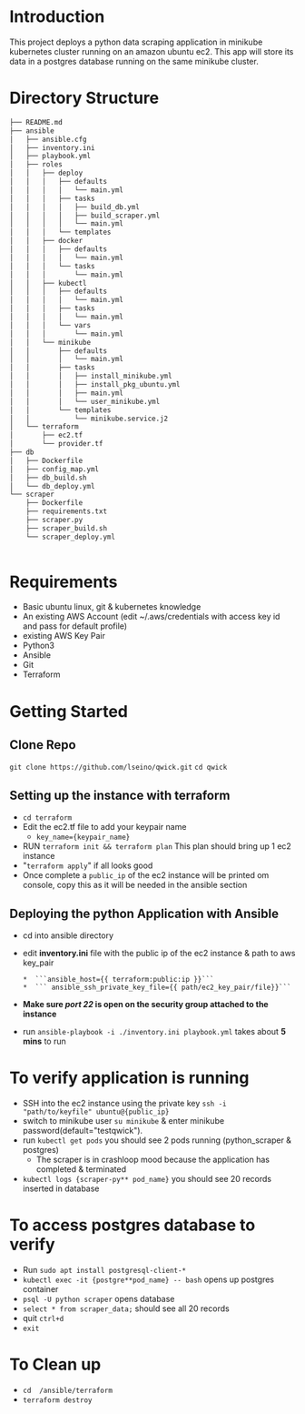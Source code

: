 # Introduction

This project deploys a python data scraping application in minikube kubernetes cluster running on an amazon ubuntu ec2. This app will store its data in a postgres database running on the same minikube cluster.

# Directory Structure

```bash
├── README.md
├── ansible
│   ├── ansible.cfg
│   ├── inventory.ini
│   ├── playbook.yml
│   ├── roles
│   │   ├── deploy
│   │   │   ├── defaults
│   │   │   │   └── main.yml
│   │   │   ├── tasks
│   │   │   │   ├── build_db.yml
│   │   │   │   ├── build_scraper.yml
│   │   │   │   └── main.yml
│   │   │   └── templates
│   │   ├── docker
│   │   │   ├── defaults
│   │   │   │   └── main.yml
│   │   │   └── tasks
│   │   │       └── main.yml
│   │   ├── kubectl
│   │   │   ├── defaults
│   │   │   │   └── main.yml
│   │   │   ├── tasks
│   │   │   │   └── main.yml
│   │   │   └── vars
│   │   │       └── main.yml
│   │   └── minikube
│   │       ├── defaults
│   │       │   └── main.yml
│   │       ├── tasks
│   │       │   ├── install_minikube.yml
│   │       │   ├── install_pkg_ubuntu.yml
│   │       │   ├── main.yml
│   │       │   └── user_minikube.yml
│   │       └── templates
│   │           └── minikube.service.j2
│   └── terraform
│       ├── ec2.tf
│       └── provider.tf
├── db
│   ├── Dockerfile
│   ├── config_map.yml
│   ├── db_build.sh
│   └── db_deploy.yml
└── scraper
    ├── Dockerfile
    ├── requirements.txt
    ├── scraper.py
    ├── scraper_build.sh
    └── scraper_deploy.yml
    
   ```

# Requirements

   * Basic ubuntu linux, git & kubernetes knowledge
   * An existing AWS Account (edit ~/.aws/credentials with access key id and pass for default profile)
   * existing AWS Key Pair
   * Python3
   * Ansible
   * Git
   * Terraform

# Getting Started

## Clone Repo 
```git clone https://github.com/lseino/qwick.git```
```cd qwick```

  ## Setting up the instance with terraform

   * ```cd terraform``` 
   * Edit the ec2.tf file to add your keypair name
      *  ```key_name={keypair_name}``` 
   * RUN  ```terraform init && terraform plan```  This plan should bring up 1 ec2 instance
   * "```terraform apply```"  if all looks good
   * Once complete a ```public_ip``` of the ec2 instance will be printed om console, copy this as it will be needed in the ansible section

  ## Deploying the python Application with Ansible

   * cd into ansible directory
   * edit **inventory.ini** file with the public ip of the ec2 instance & path to aws key_pair
   
         *  ```ansible_host={{ terraform:public:ip }}```
         *  ``` ansible_ssh_private_key_file={{ path/ec2_key_pair/file}}```

   * **Make sure *port 22* is open on the security group attached to the instance**
   * run ```ansible-playbook -i ./inventory.ini playbook.yml``` takes about **5 mins** to run
   
# To verify application is running
   * SSH into the ec2 instance using the private key ``ssh -i "path/to/keyfile" ubuntu@{public_ip}``
   * switch to minikube user ``su minikube`` & enter minikube password(default="testqwick").
   * run ```kubectl get pods``` you should see 2 pods running (python_scraper & postgres)
      * The scraper is in crashloop mood because the application has completed & terminated
   * ```kubectl logs {scraper-py** pod_name}``` you should see 20 records inserted in database
  
   # To access postgres database to verify 
   * Run ```sudo apt install postgresql-client-*```
   * ```kubectl exec -it {postgre**pod_name} -- bash```  opens up postgres container
   * ```psql -U python scraper```  opens database
   * ```select * from scraper_data;``` should see all 20 records
   * quit ```ctrl+d```
   * ```exit```
 

# To Clean up 
* ```cd  /ansible/terraform```
* ```terraform destroy```
